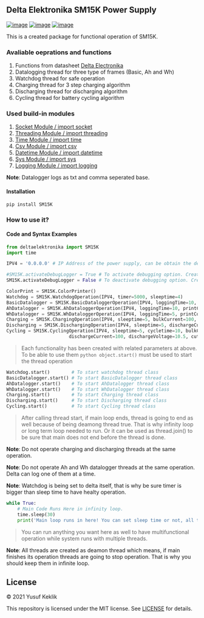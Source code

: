 ## Delta Elektronika SM15K Power Supply


[![image](https://img.shields.io/badge/Python-v.3.9.1-blue)](https://www.python.org/downloads/)
[![image](https://img.shields.io/badge/GitHUB-SM15K-green)](https://github.com/keklikyusuf/DeltaElektronika)
[![image](https://img.shields.io/badge/Pypi-SM15K-red)](https://pypi.org/project/SM15K/)


This is a created package for functional operation of SM15K.

### Avaliable oeprations and functions
1. Functions from datasheet [Delta Electronika](https://www.delta-elektronika.nl/upload/MANUAL_ETHERNET_AND_SEQUENCER_PROGRAMMING_SM15K.pdf)
2. Datalogging thread for three type of frames (Basic, Ah and Wh)
3. Watchdog thread for safe operation
4. Charging thread for 3 step charging algorithm
5. Discharging thread for discharging algorithm
6. Cycling thread for battery cycling algorithm

### Used build-in modules
1. [Socket Module / import socket](https://docs.python.org/3/library/socket.htmll)
2. [Threading Module / import threading](https://docs.python.org/3/library/threading.html)
3. [Time Module / import time](https://docs.python.org/3/library/time.html)
4. [Csv Module / import csv](https://docs.python.org/3/library/csv.html)
5. [Datetime Module / import datetime](https://docs.python.org/3/library/datetime.html)
6. [Sys Module / import sys](https://docs.python.org/3/library/sys.html)
7. [Logging Module / import logging](https://docs.python.org/3/howto/logging.html)

__Note__: Datalogger logs as txt and comma seperated base.

#### Installation
```pip install SM15K```


### How to use it?
#### Code and Syntax Examples
```python
from deltaelektronika import SM15K
import time
```

```python
IPV4 = '0.0.0.0' # IP Address of the power supply, can be obtain the device itself.

#SM15K.activateDebugLogger = True # To activate debugging option. Creates systemlog file and logs everything
SM15K.activateDebugLogger = False # To deactivate debugging option. Creates systemlog file and logs everything

ColorPrint = SM15K.ColorPrinter()
Watchdog = SM15K.WatchdogOperation(IPV4, timer=5000, sleeptime=4)                               # Be sure timer is higher than sleeptime of the thread
BasicDatalogger = SM15K.BasicDataloggerOperation(IPV4, loggingTime=10, printColor= 'purple')    # Default color is green, available colors are: purple, blue, cyan, green, yellow, red and normal
AhDatalogger = SM15K.AhDataloggerOperation(IPV4, loggingTime=10, printColor= 'red')             # Default color is green, available colors are: purple, blue, cyan, green, yellow, red and normal
WhDatalogger = SM15K.WhDataloggerOperation(IPV4, loggingTime=5, printColor='blue')              # Default color is green, available colors are: purple, blue, cyan, green, yellow, red and normal
Charging = SM15K.ChargingOperation(IPV4, sleeptime=5, bulkCurrent=100, bulkVoltage= 14.5, floatVoltage=13.8, floatTime=300 )
Discharging = SM15K.DischargingOperation(IPV4, sleeptime=5, dischargeCurrent=100, dischargeVoltage=10.5, cutoffCurrent=2)
Cycling = SM15K.CyclingOperation(IPV4, sleeptime=5, cycletime=10, bulkCurrent=100, bulkVoltage=14.5, floatVoltage=13.8, floatTime=300,
                       dischargeCurrent=100, dischargeVoltage=10.5, cutoffCurrent=2, restTime=30)
```
> Each functionality has been created with related parameters at above.  
> To be able to use them ```python object.start()``` must be used to start the thread operation
```python
Watchdog.start()        # To start watchdog thread class
BasicDatalogger.start() # To start BasicDatalogger thread class
AhDatalogger.start()    # To start AhDatalogger thread class
WhDatalogger.start()    # To start WhDatalogger thread class
Charging.start()        # To start Charging thread class
Discharging.start()     # To start Discharging thread class
Cycling.start()         # To start Cycling thread class
```
> After calling thread start, if main loop ends, thread is going to end as well
> because of being deamong thread true. That is why infinity loop or long term loop needed to run.
> Or it can be used as thread.join() to be sure that main does not end before the thread is done.

__Note__: Do not operate charging and discharging threads at the same operation.

__Note__: Do not operate Ah and Wh datalogger threads at the same operation. Delta can log one of them at a time.

__Note__: Watchdog is being set to delta itself, that is why be sure timer is bigger than sleep time to have healty operation.

```python
while True:
    # Main Code Runs Here in infinity loop.
    time.sleep(30)
    print('Main loop runs in here! You can set sleep time or not, all threads are going to run when their sleep time is done!')
```
> You can run anything you want here as well to have multifunctional operation while system runs with multiple threads.
>
__Note__: All threads are created as deamon thread which means, if main finishes its operation
threads are going to stop operation. That is why you should keep them in infinite loop.

## License

© 2021 Yusuf Keklik

This repository is licensed under the MIT license. See [LICENSE](https://github.com/keklikyusuf/DeltaElektronika/blob/main/LICENSE) for details.
